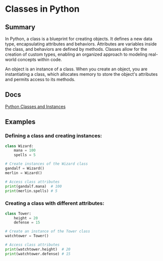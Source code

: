 # Classes in Python

## Summary

In Python, a class is a blueprint for creating objects. It defines a new data type, encapsulating attributes and behaviors. Attributes are variables inside the class, and behaviors are defined by methods. Classes allow for the creation of custom types, enabling an organized approach to modeling real-world concepts within code.

An object is an instance of a class. When you create an object, you are instantiating a class, which allocates memory to store the object's attributes and permits access to its methods.

## Docs

[Python Classes and Instances](https://docs.python.org/3/tutorial/classes.html)

## Examples

### Defining a class and creating instances:
```python
class Wizard:
    mana = 100
    spells = 5

# Create instances of the Wizard class
gandalf = Wizard()
merlin = Wizard()

# Access class attributes
print(gandalf.mana)  # 100
print(merlin.spells) # 5
```
### Creating a class with different attributes:
```python
class Tower:
    height = 20
    defense = 15

# Create an instance of the Tower class
watchtower = Tower()

# Access class attributes
print(watchtower.height)  # 20
print(watchtower.defense) # 15
```